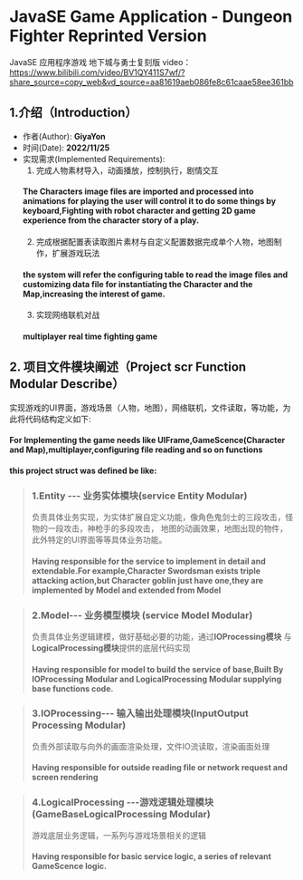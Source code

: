# JavaSE Game Application - Dungeon Fighter Reprinted Version
JavaSE 应用程序游戏 地下城与勇士复刻版
video： https://www.bilibili.com/video/BV1QY411S7wf/?share_source=copy_web&vd_source=aa81619aeb086fe8c61caae58ee361bb
## 1.介绍（Introduction）
* 作者(Author): **GiyaYon** 
* 时间(Date): **2022/11/25**
* 实现需求(Implemented Requirements):
  1. 完成人物素材导入，动画播放，控制执行，剧情交互
  #### The Characters image files are imported and processed into animations for playing the user will control it to do some things by keyboard,Fighting with robot character and getting 2D game experience from the character story of a play.
  2. 完成根据配置表读取图片素材与自定义配置数据完成单个人物，地图制作，扩展游戏玩法
  #### the system will refer the configuring table to read the image files and customizing data file for instantiating the Character and the Map,increasing the interest of game.
  3. 实现网络联机对战
  #### multiplayer real time fighting game
 

## 2. 项目文件模块阐述（Project scr Function Modular Describe）

实现游戏的UI界面，游戏场景（人物，地图），网络联机，文件读取，等功能，为此将代码结构定义如下:
<br>
#### For Implementing the game needs like UIFrame,GameScence(Character and Map),multiplayer,configuring file reading and so on functions
#### this project struct was defined be like:
>### 1.Entity --- 业务实体模块(service Entity Modular)
>负责具体业务实现，为实体扩展自定义功能，像角色鬼剑士的三段攻击，怪物的一段攻击，神枪手的多段攻击，
地图的动画效果，地图出现的物件，此外特定的UI界面等等具体业务功能。
> #### Having responsible for the service to implement in detail and extendable.For example,Character Swordsman exists triple attacking action,but Character goblin just have one,they are implemented by Model and extended from Model
>

>### 2.Model--- 业务模型模块 (service Model Modular)
>负责具体业务逻辑建模，做好基础必要的功能，通过**IOProcessing模块** 与 **LogicalProcessing模块**提供的底层代码实现
> #### Having responsible for model to build the service of base,Built By IOProcessing Modular and LogicalProcessing Modular supplying base functions code.

>### 3.IOProcessing--- 输入输出处理模块(InputOutput Processing Modular)
>负责外部读取与向外的画面渲染处理，文件IO流读取，渲染画面处理
> #### Having responsible for outside reading file or network request and screen rendering

>### 4.LogicalProcessing ---游戏逻辑处理模块(GameBaseLogicalProcessing Modular)
>游戏底层业务逻辑，一系列与游戏场景相关的逻辑
> #### Having responsible for basic service logic, a series of  relevant GameScence logic.
